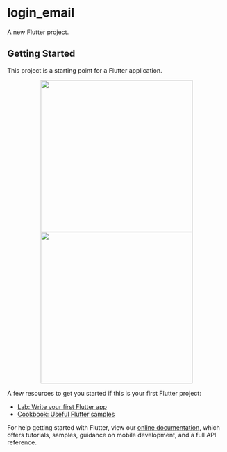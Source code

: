 # login_email

A new Flutter project.

## Getting Started

This project is a starting point for a Flutter application.
<p align="center">
  <img src="https://github.com/rodydavis/flutter_login/blob/master/screenshots/home.png" width="350"/>
  <img src="https://github.com/rodydavis/flutter_login/blob/master/Screenshots/ios_screenshot.png" width="350"/>
</p>

A few resources to get you started if this is your first Flutter project:

- [Lab: Write your first Flutter app](https://flutter.dev/docs/get-started/codelab)
- [Cookbook: Useful Flutter samples](https://flutter.dev/docs/cookbook)

For help getting started with Flutter, view our
[online documentation](https://flutter.dev/docs), which offers tutorials,
samples, guidance on mobile development, and a full API reference.
